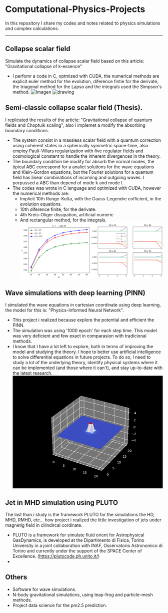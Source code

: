 # Computational-Physics-Projects
In this repository I share my codes and notes related to physics simulations and complex calculations.

---

## Collapse scalar field
Simulate the dynamics of collapse scalar field based on this article: "Gravitational collapse of k-essence"
-  I perfomr a code in C, optmized with CUDA, the numerical methods are explicit euler method for the evolution, diference fintie for the derivate, the triagonal method for the Lapso and the integrals used the Simpson's method.
   ![Imagen](Colapso/lapso_final_0.01.gif)
   <img src="Colapso/lapso_final_0.01.gif" alt="drawing" width=300/>

## Semi-classic collapse scalar field (Thesis).
I replicated the results of the article: "Gravitational collapse of quantum fields and Choptuik scaling", also i implemet a modify the absorbing boundary conditions.
- The system consist in a massless scalar field with a quantum correction using coherent states in a spherically symmetric space-time, also employ Pauli–Villars regularization with five regulator fields and cosmological constant to handle the inherent divergences in the theory.
- The boundary condition be modify for absorb the normal modes, the tipical ABC correspond for a analict solutions for the wave equations and Klein-Gordon equations, but the Fourier solutions for a quantum field has linear combinations of incoming and outgoing waves. I porpussed a ABC than depend of mode k and mode l.
- The codes was wrote in C lenguage and optimized with CUDA, however the numerical methods are:
  - Implicit 10th Runge-Kutta, with the Gauss-Legendre cofficient, in the evolution equations.
  - 10th diference finite, for the derivate.
  -  4th Kreis-Oliger dissipation, artificial numeric
  -  And rectangular method, for the integrals.
![Imagen](Semiclassic%20scalar%20field/dos.png)
## Wave simulations with deep learning (PINN) 
I simulated the wave equations in cartesian coordinate using deep learning, the model for this is: "Physics-Informed Neural Network".
- This project i realized because explore the potential and efficient the PINN.
- The simulation was using '1000 epoch' for each step time. This model was very deficient and few exact in comparasion with tradicional methods.
- I know that I have a lot left to explore, both in terms of improving the model and studying the theory. I hope to better use artificial intelligence to solve differential equations in future projects. To do so, I need to study a lot of the underlying theory, identify physical systems where it can be implemented (and those where it can't), and stay up-to-date with the latest research.
![Imagen](PINN/gaussiana_tf12.gif)

## Jet in MHD simulation using PLUTO 
The last than i study is the framework PLUTO for the simulations the HD, MHD, RMHD, etc... how project i realized the little investigation of jets under magnetig field in cilindircal cordinate.
- PLUTO is a framework for simulate fluid orient for Astrophysical GasDynamics, is developed at the Dipartimento di Fisica, Torino University in a joint collaboration with INAF, Osservatorio Astronomico di Torino and currently under the support of the  SPACE Center of Excellence. (https://plutocode.ph.unito.it/)
- 
## Others
- Software for wave simulations.  
- N-body gravitational simulations, using leap-frog and particle-mesh methods.
- Project data science for the pm2.5 prediction.
